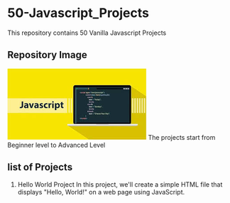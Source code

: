 # 50-Javascript_Projects
This repository contains 50 Vanilla Javascript Projects
## Repository Image
![Javascript Image](/hello-world/js-image.jpeg)
The projects start from Beginner level to Advanced Level

## list of Projects
1. Hello World Project
In this project, we'll create a simple HTML file that displays "Hello, World!" on a web page using JavaScript.





























